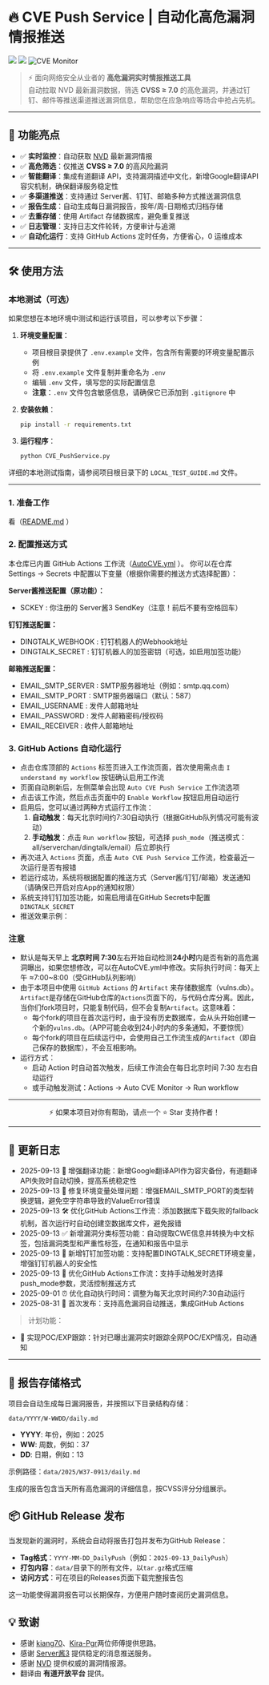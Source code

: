 # 🔥 CVE Push Service | 自动化高危漏洞情报推送

<p align="center">

  <img src="https://img.shields.io/github/stars/adminlove520/cvePush?color=yellow&logo=riseup&logoColor=yellow&style=flat-square"></a>
  <img src="https://img.shields.io/github/forks/adminlove520/cvePush?color=purple&style=flat-square"></a>
  <img src="https://img.shields.io/badge/cvePush-blue?logo=datadog" alt="CVE Monitor">

</p>

> ⚡ 面向网络安全从业者的 **高危漏洞实时情报推送工具**  
> 自动拉取 NVD 最新漏洞数据，筛选 **CVSS ≥ 7.0** 的高危漏洞，并通过钉钉、邮件等推送渠道推送漏洞信息，帮助您在应急响应等场合中抢占先机。  

---

## 🚀 功能亮点

- ✅ **实时监控**：自动获取 [NVD](https://nvd.nist.gov/) 最新漏洞情报  
- ✅ **高危筛选**：仅推送 **CVSS ≥ 7.0** 的高风险漏洞  
- ✅ **智能翻译**：集成有道翻译 API，支持漏洞描述中文化，新增Google翻译API容灾机制，确保翻译服务稳定性  
- ✅ **多渠道推送**：支持通过 Server酱、钉钉、邮箱多种方式推送漏洞信息  
- ✅ **报告生成**：自动生成每日漏洞报告，按年/周-日期格式归档存储  
- ✅ **去重存储**：使用 Artifact 存储数据库，避免重复推送  
- ✅ **日志管理**：支持日志文件轮转，方便审计与追溯  
- ✅ **自动化运行**：支持 GitHub Actions 定时任务，方便省心，0 运维成本

---

## 🛠️ 使用方法

### 本地测试（可选）

如果您想在本地环境中测试和运行该项目，可以参考以下步骤：

1. **环境变量配置**：
   - 项目根目录提供了 `.env.example` 文件，包含所有需要的环境变量配置示例
   - 将 `.env.example` 文件复制并重命名为 `.env`
   - 编辑 `.env` 文件，填写您的实际配置信息
   - **注意**：`.env` 文件包含敏感信息，请确保它已添加到 `.gitignore` 中

2. **安装依赖**：
   ```bash
   pip install -r requirements.txt
   ```

3. **运行程序**：
   ```bash
   python CVE_PushService.py
   ```

详细的本地测试指南，请参阅项目根目录下的 `LOCAL_TEST_GUIDE.md` 文件。

---

### 1. 准备工作
看（[README.md](./README.md) ）

### 2. 配置推送方式

本仓库已内置 GitHub Actions 工作流（[AutoCVE.yml](./workflows/AutoCVE.yml) ）。
你可以在仓库 Settings → Secrets 中配置以下变量（根据你需要的推送方式选择配置）：

**Server酱推送配置（原功能）：**
- SCKEY : 你注册的 Server酱3 SendKey（注意！前后不要有空格回车）

**钉钉推送配置：**
- DINGTALK_WEBHOOK : 钉钉机器人的Webhook地址
- DINGTALK_SECRET : 钉钉机器人的加签密钥（可选，如启用加签功能）

**邮箱推送配置：**
- EMAIL_SMTP_SERVER : SMTP服务器地址（例如：smtp.qq.com）
- EMAIL_SMTP_PORT : SMTP服务器端口（默认：587）
- EMAIL_USERNAME : 发件人邮箱地址
- EMAIL_PASSWORD : 发件人邮箱密码/授权码
- EMAIL_RECEIVER : 收件人邮箱地址


### 3. GitHub Actions 自动化运行

- 点击仓库顶部的 `Actions` 标签页进入工作流页面，首次使用需点击 `I understand my workflow` 按钮确认启用工作流
- 页面自动刷新后，左侧菜单会出现 `Auto CVE Push Service` 工作流选项
- 点击该工作流，然后点击页面中的 `Enable Workflow` 按钮启用自动运行
- 启用后，您可以通过两种方式运行工作流：
  1. **自动触发**：每天北京时间约7:30自动执行（根据GitHub队列情况可能有波动）
  2. **手动触发**：点击 `Run workflow` 按钮，可选择 `push_mode`（推送模式：all/serverchan/dingtalk/email）后立即执行
- 再次进入 `Actions` 页面，点击 `Auto CVE Push Service` 工作流，检查最近一次运行是否有报错
- 若运行成功，系统将根据配置的推送方式（Server酱/钉钉/邮箱）发送通知（请确保已开启对应App的通知权限）
- 系统支持钉钉加签功能，如需启用请在GitHub Secrets中配置`DINGTALK_SECRET`
- 推送效果示例：

### 注意

- 默认是每天早上 **北京时间 7:30**左右开始自动检测**24小时**内是否有新的高危漏洞曝出，如果您想修改，可以在AutoCVE.yml中修改。实际执行时间：每天上午 ≈7:00~8:00（受GitHub队列影响）
- 由于本项目中使用 `GitHub Actions` 的 `Artifact` 来存储数据库（vulns.db）。`Artifact`是存储在GitHub仓库的`Actions`页面下的，与代码仓库分离。因此，当你们fork项目时，只能复制代码，但不会复制`Artifact`。这意味着：
  - 每个fork的项目在首次运行时，由于没有历史数据库，会从头开始创建一个新的`vulns.db`。（APP可能会收到24小时内的多条通知，不要惊慌）
  - 每个fork的项目在后续运行中，会使用自己工作流生成的`Artifact`（即自己保存的数据库），不会互相影响。
- 运行方式：
   - 启动 Action 时自动首次触发，后续工作流会在每日北京时间 7:30 左右自动运行
   - 或手动触发测试：Actions → Auto CVE Monitor → Run workflow
---

<p align="center">⚡ 如果本项目对你有帮助，请点一个 ⭐ Star 支持作者！</p> 

---

## 📅 更新日志

- 2025-09-13 🔄 增强翻译功能：新增Google翻译API作为容灾备份，有道翻译API失败时自动切换，提高系统稳定性
- 2025-09-13 🐛 修复环境变量处理问题：增强EMAIL_SMTP_PORT的类型转换逻辑，避免空字符串导致的ValueError错误
- 2025-09-13 🛠️ 优化GitHub Actions工作流：添加数据库下载失败的fallback机制，首次运行时自动创建空数据库文件，避免报错
- 2025-09-13 ✅ 新增漏洞分类标签功能：自动提取CWE信息并转换为中文标签，包括漏洞类型和严重性标签，在通知和报告中显示
- 2025-09-13 🔐 新增钉钉加签功能：支持配置DINGTALK_SECRET环境变量，增强钉钉机器人的安全性
- 2025-09-13 🔧 优化GitHub Actions工作流：支持手动触发时选择push_mode参数，灵活控制推送方式
- 2025-09-01 ⏰ 优化自动执行时间：调整为每天北京时间约7:30自动运行
- 2025-08-31 🎉 首次发布：支持高危漏洞自动推送，集成GitHub Actions

> 计划功能：
- 🔲 实现POC/EXP跟踪：针对已曝出漏洞实时跟踪全网POC/EXP情况，自动通知

---

## 💾 报告存储格式

项目会自动生成每日漏洞报告，并按照以下目录结构存储：
```
data/YYYY/W-WWDD/daily.md
```

- **YYYY**: 年份，例如：2025
- **WW**: 周数，例如：37
- **DD**: 日期，例如：13

示例路径：`data/2025/W37-0913/daily.md`

生成的报告包含当天所有高危漏洞的详细信息，按CVSS评分分组展示。

## 📦 GitHub Release 发布

当发现新的漏洞时，系统会自动将报告打包并发布为GitHub Release：

- **Tag格式**：`YYYY-MM-DD_DailyPush`（例如：`2025-09-13_DailyPush`）
- **打包内容**：`data/`目录下的所有文件，以`tar.gz`格式压缩
- **访问方式**：可在项目的Releases页面下载完整报告包

这一功能使得漏洞报告可以长期保存，方便用户随时查阅历史漏洞信息。

## 💡 致谢

- 感谢 [kiang70](https://github.com/kiang70/Github-Monitor/)、[Kira-Pgr](https://github.com/Kira-Pgr/Github-CVE-Listener)两位师傅提供思路。
- 感谢 [Server酱3](https://sc3.ft07.com/) 提供稳定的消息推送服务。
- 感谢 [NVD](https://nvd.nist.gov/) 提供权威的漏洞情报源。
- 翻译由 **有道开放平台** 提供。




